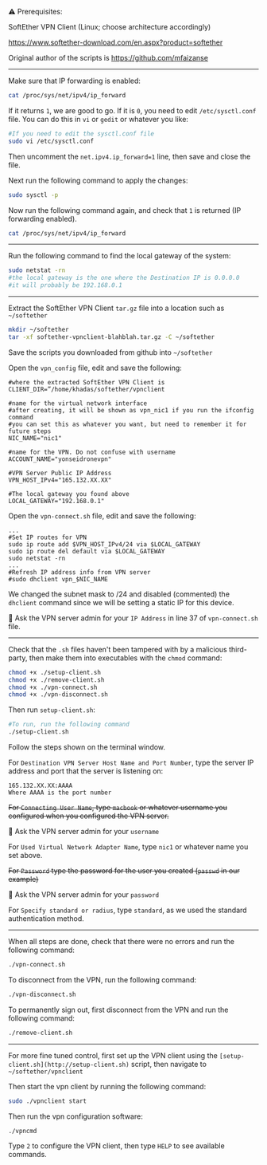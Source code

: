 
⚠️ Prerequisites: 

SoftEther VPN Client (Linux; choose architecture accordingly)


https://www.softether-download.com/en.aspx?product=softether

Original author of the scripts is https://github.com/mfaizanse

----
Make sure that IP forwarding is enabled:

```bash
cat /proc/sys/net/ipv4/ip_forward
```

If it returns `1`, we are good to go. If it is `0`, you need to edit `/etc/sysctl.conf` file. You can do this in `vi` or `gedit` or whatever you like:

```bash
#If you need to edit the sysctl.conf file
sudo vi /etc/sysctl.conf
```

Then uncomment the `net.ipv4.ip_forward=1` line, then save and close the file.

Next run the following command to apply the changes:

```bash
sudo sysctl -p
```

Now run the following command again, and check that `1` is returned (IP forwarding enabled).

```bash
cat /proc/sys/net/ipv4/ip_forward
```
---

Run the following command to find the local gateway of the system:

```bash
sudo netstat -rn
#the local gateway is the one where the Destination IP is 0.0.0.0
#it will probably be 192.168.0.1
```
---
Extract the SoftEther VPN Client `tar.gz` file into a location such as `~/softether`

```bash
mkdir ~/softether
tar -xf softether-vpnclient-blahblah.tar.gz -C ~/softether
```

Save the scripts you downloaded from github into `~/softether`

Open the `vpn_config` file, edit and save the following:

```
#where the extracted SoftEther VPN Client is
CLIENT_DIR=”/home/khadas/softether/vpnclient

#name for the virtual network interface
#after creating, it will be shown as vpn_nic1 if you run the ifconfig command
#you can set this as whatever you want, but need to remember it for future steps
NIC_NAME="nic1"

#name for the VPN. Do not confuse with username
ACCOUNT_NAME="yonseidronevpn"

#VPN Server Public IP Address
VPN_HOST_IPv4="165.132.XX.XX"

#The local gateway you found above
LOCAL_GATEWAY="192.168.0.1"
```

Open the `vpn-connect.sh` file, edit and save the following:

```
...
#Set IP routes for VPN
sudo ip route add $VPN_HOST_IPv4/24 via $LOCAL_GATEWAY
sudo ip route del default via $LOCAL_GATEWAY
sudo netstat -rn
...
#Refresh IP address info from VPN server
#sudo dhclient vpn_$NIC_NAME
```

We changed the subnet mask to /24 and disabled (commented) the `dhclient` command since we will be setting a static IP for this device.

📢 Ask the VPN server admin for your `IP Address` in line 37 of `vpn-connect.sh` file.

---
Check that the `.sh` files haven't been tampered with by a malicious third-party, then make them into executables with the `chmod` command:

```bash
chmod +x ./setup-client.sh
chmod +x ./remove-client.sh
chmod +x ./vpn-connect.sh
chmod +x ./vpn-disconnect.sh
```

Then run `setup-client.sh`:

```bash
#To run, run the following command
./setup-client.sh
```

Follow the steps shown on the terminal window.

For `Destination VPN Server Host Name and Port Number`, type the server IP address and port that the server is listening on:

```
165.132.XX.XX:AAAA
Where AAAA is the port number
```

~~For `Connecting User Name`, type `macbook` or whatever username you configured when you configured the VPN server.~~ 

📢 Ask the VPN server admin for your `username`


For `Used Virtual Network Adapter Name`, type `nic1` or whatever name you set above.

~~For `Password` type the password for the user you created (`passwd` in our example)~~


📢 Ask the VPN server admin for your `password`


For `Specify standard or radius`, type `standard`, as we used the standard authentication method.

---

When all steps are done, check that there were no errors and run the following command:

```bash
./vpn-connect.sh
```

To disconnect from the VPN, run the following command:

```bash
./vpn-disconnect.sh
```

To permanently sign out, first disconnect from the VPN and run the following command:

```bash
./remove-client.sh
```

---

For more fine tuned control, first set up the VPN client using the `[setup-client.sh](http://setup-client.sh)` script, then navigate to `~/softether/vpnclient`

Then start the vpn client by running the following command:

```bash
sudo ./vpnclient start
```

Then run the vpn configuration software:

```bash
./vpncmd
```

Type `2` to configure the VPN client, then type `HELP` to see available commands.
